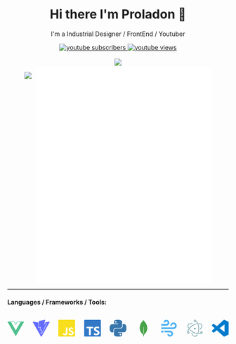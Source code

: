   <h1 align="center">Hi there I'm Proladon 🔰</h1>
  <p align="center"> I'm a Industrial Designer / FrontEnd / Youtuber </p>
  <div align="center">
    <a href="https://www.youtube.com/channel/UCczXI0u-LKlX-oBwrkKtOdg">
      <img alt="youtube subscribers"
        src="https://github-readme-youtube-stats.herokuapp.com/subscribers/index.php?id=UCczXI0u-LKlX-oBwrkKtOdg&key=AIzaSyD13Zw08DCzDP2Cq7x7eIEhn6r2tvYphgs&label=Subscribers&style=for-the-badge&color=red&labelColor=ce4630" />
    </a>
    <a href="https://www.youtube.com/channel/UCczXI0u-LKlX-oBwrkKtOdg">
      <img alt="youtube views"
        src="https://github-readme-youtube-stats.herokuapp.com/views/index.php?id=UCczXI0u-LKlX-oBwrkKtOdg&key=AIzaSyD13Zw08DCzDP2Cq7x7eIEhn6r2tvYphgs&label=View+Count&style=for-the-badge&color=blue&labelColor=0b689d" />
    </a>
    <br />
    <br />
    <!-- <img alt="youtube views" src="https://github-readme-stats.vercel.app/api?username=Proladon&show_icons=true&theme=react"/> -->
  </div>
  
  <!--  View Count  -->
  <div align="center">
    <a href="https://count.getloli.com/"><img src="https://count.getloli.com/get/@:Proladon?theme=moebooru"></a>
  </div>
  
  <!--  Main Info  -->
  <div style="display: flex; gap: 10px; align-items: center; justify-content: center">
    <img align="center" src="https://i.imgur.com/eLWkZMx.gif" height="470">
    <img align="center" src="/github-metrics.svg" alt="Metrics" width="400">
  </div>

  

  <hr>

  #### Languages / Frameworks / Tools:
<div style="display: none; ">
  <a href="https://www.python.org" target="_blank">
    <img src="https://raw.githubusercontent.com/devicons/devicon/master/icons/python/python-original.svg" alt="python"
      width="40" height="40" />
  </a>

  <a href="https://developer.mozilla.org/en-US/docs/Web/JavaScript" target="_blank">
    <img src="https://raw.githubusercontent.com/devicons/devicon/master/icons/javascript/javascript-original.svg"
      alt="javascript" width="40" height="40" />
  </a>

  <a href="https://www.w3.org/html/" target="_blank">
    <img src="https://raw.githubusercontent.com/devicons/devicon/master/icons/html5/html5-original-wordmark.svg"
      alt="html5" width="40" height="40" />
  </a>

  <a href="https://www.w3schools.com/css/" target="_blank">
    <img src="https://raw.githubusercontent.com/devicons/devicon/master/icons/css3/css3-original-wordmark.svg"
      alt="css3" width="40" height="40" />
  </a>

  <a href="https://sass-lang.com" target="_blank">
    <img src="https://raw.githubusercontent.com/devicons/devicon/master/icons/sass/sass-original.svg" alt="sass"
      width="40" height="40" />
  </a>

  <a href="https://vuejs.org/" target="_blank">
    <img src="https://raw.githubusercontent.com/devicons/devicon/master/icons/vuejs/vuejs-original-wordmark.svg"
      alt="vuejs" width="40" height="40" />
  </a>

  <a href="https://www.electronjs.org" target="_blank">
    <img src="https://raw.githubusercontent.com/devicons/devicon/master/icons/electron/electron-original.svg"
      alt="electron" width="40" height="40" />
  </a>

  <a href="https://www.mongodb.com/" target="_blank">
    <img src="https://raw.githubusercontent.com/devicons/devicon/master/icons/mongodb/mongodb-original-wordmark.svg"
      alt="mongodb" width="40" height="40" />
  </a>

  <a href="https://www.typescriptlang.org/" target="_blank">
    <img src="https://raw.githubusercontent.com/devicons/devicon/master/icons/typescript/typescript-original.svg"
      alt="typescript" width="40" height="40" />
  </a>

  <a href="https://vuepress.vuejs.org/" target="_blank">
    <img
      src="https://raw.githubusercontent.com/AliasIO/wappalyzer/master/src/drivers/webextension/images/icons/VuePress.svg"
      alt="vuepress" width="40" height="40" />
  </a>
</div>

<div class="icons">
  <svg fill="#4FC08D" role="img" viewBox="0 0 24 24" xmlns="http://www.w3.org/2000/svg">
    <title>Vue.js</title>
    <path d="M24,1.61H14.06L12,5.16,9.94,1.61H0L12,22.39ZM12,14.08,5.16,2.23H9.59L12,6.41l2.41-4.18h4.43Z" />
  </svg>

  <svg fill="#646CFF" role="img" viewBox="0 0 24 24" xmlns="http://www.w3.org/2000/svg"><title>Vite</title><path d="m8.286 10.578.512-8.657a.306.306 0 0 1 .247-.282L17.377.006a.306.306 0 0 1 .353.385l-1.558 5.403a.306.306 0 0 0 .352.385l2.388-.46a.306.306 0 0 1 .332.438l-6.79 13.55-.123.19a.294.294 0 0 1-.252.14c-.177 0-.35-.152-.305-.369l1.095-5.301a.306.306 0 0 0-.388-.355l-1.433.435a.306.306 0 0 1-.389-.354l.69-3.375a.306.306 0 0 0-.37-.36l-2.32.536a.306.306 0 0 1-.374-.316zm14.976-7.926L17.284 3.74l-.544 1.887 2.077-.4a.8.8 0 0 1 .84.369.8.8 0 0 1 .034.783L12.9 19.93l-.013.025-.015.023-.122.19a.801.801 0 0 1-.672.37.826.826 0 0 1-.634-.302.8.8 0 0 1-.16-.67l1.029-4.981-1.12.34a.81.81 0 0 1-.86-.262.802.802 0 0 1-.165-.67l.63-3.08-2.027.468a.808.808 0 0 1-.768-.233.81.81 0 0 1-.217-.6l.389-6.57-7.44-1.33a.612.612 0 0 0-.64.906L11.58 23.691a.612.612 0 0 0 1.066-.004l11.26-20.135a.612.612 0 0 0-.644-.9z"/></svg>

  <svg fill="#F7DF1E" role="img" viewBox="0 0 24 24" xmlns="http://www.w3.org/2000/svg"><title>JavaScript</title><path d="M0 0h24v24H0V0zm22.034 18.276c-.175-1.095-.888-2.015-3.003-2.873-.736-.345-1.554-.585-1.797-1.14-.091-.33-.105-.51-.046-.705.15-.646.915-.84 1.515-.66.39.12.75.42.976.9 1.034-.676 1.034-.676 1.755-1.125-.27-.42-.404-.601-.586-.78-.63-.705-1.469-1.065-2.834-1.034l-.705.089c-.676.165-1.32.525-1.71 1.005-1.14 1.291-.811 3.541.569 4.471 1.365 1.02 3.361 1.244 3.616 2.205.24 1.17-.87 1.545-1.966 1.41-.811-.18-1.26-.586-1.755-1.336l-1.83 1.051c.21.48.45.689.81 1.109 1.74 1.756 6.09 1.666 6.871-1.004.029-.09.24-.705.074-1.65l.046.067zm-8.983-7.245h-2.248c0 1.938-.009 3.864-.009 5.805 0 1.232.063 2.363-.138 2.711-.33.689-1.18.601-1.566.48-.396-.196-.597-.466-.83-.855-.063-.105-.11-.196-.127-.196l-1.825 1.125c.305.63.75 1.172 1.324 1.517.855.51 2.004.675 3.207.405.783-.226 1.458-.691 1.811-1.411.51-.93.402-2.07.397-3.346.012-2.054 0-4.109 0-6.179l.004-.056z"/></svg>

  <svg fill="#3178C6" role="img" viewBox="0 0 24 24" xmlns="http://www.w3.org/2000/svg"><title>TypeScript</title><path d="M1.125 0C.502 0 0 .502 0 1.125v21.75C0 23.498.502 24 1.125 24h21.75c.623 0 1.125-.502 1.125-1.125V1.125C24 .502 23.498 0 22.875 0zm17.363 9.75c.612 0 1.154.037 1.627.111a6.38 6.38 0 0 1 1.306.34v2.458a3.95 3.95 0 0 0-.643-.361 5.093 5.093 0 0 0-.717-.26 5.453 5.453 0 0 0-1.426-.2c-.3 0-.573.028-.819.086a2.1 2.1 0 0 0-.623.242c-.17.104-.3.229-.393.374a.888.888 0 0 0-.14.49c0 .196.053.373.156.529.104.156.252.304.443.444s.423.276.696.41c.273.135.582.274.926.416.47.197.892.407 1.266.628.374.222.695.473.963.753.268.279.472.598.614.957.142.359.214.776.214 1.253 0 .657-.125 1.21-.373 1.656a3.033 3.033 0 0 1-1.012 1.085 4.38 4.38 0 0 1-1.487.596c-.566.12-1.163.18-1.79.18a9.916 9.916 0 0 1-1.84-.164 5.544 5.544 0 0 1-1.512-.493v-2.63a5.033 5.033 0 0 0 3.237 1.2c.333 0 .624-.03.872-.09.249-.06.456-.144.623-.25.166-.108.29-.234.373-.38a1.023 1.023 0 0 0-.074-1.089 2.12 2.12 0 0 0-.537-.5 5.597 5.597 0 0 0-.807-.444 27.72 27.72 0 0 0-1.007-.436c-.918-.383-1.602-.852-2.053-1.405-.45-.553-.676-1.222-.676-2.005 0-.614.123-1.141.369-1.582.246-.441.58-.804 1.004-1.089a4.494 4.494 0 0 1 1.47-.629 7.536 7.536 0 0 1 1.77-.201zm-15.113.188h9.563v2.166H9.506v9.646H6.789v-9.646H3.375z"/></svg>

<svg fill="#3776AB" role="img" viewBox="0 0 24 24" xmlns="http://www.w3.org/2000/svg"><title>Python</title><path d="M14.25.18l.9.2.73.26.59.3.45.32.34.34.25.34.16.33.1.3.04.26.02.2-.01.13V8.5l-.05.63-.13.55-.21.46-.26.38-.3.31-.33.25-.35.19-.35.14-.33.1-.3.07-.26.04-.21.02H8.77l-.69.05-.59.14-.5.22-.41.27-.33.32-.27.35-.2.36-.15.37-.1.35-.07.32-.04.27-.02.21v3.06H3.17l-.21-.03-.28-.07-.32-.12-.35-.18-.36-.26-.36-.36-.35-.46-.32-.59-.28-.73-.21-.88-.14-1.05-.05-1.23.06-1.22.16-1.04.24-.87.32-.71.36-.57.4-.44.42-.33.42-.24.4-.16.36-.1.32-.05.24-.01h.16l.06.01h8.16v-.83H6.18l-.01-2.75-.02-.37.05-.34.11-.31.17-.28.25-.26.31-.23.38-.2.44-.18.51-.15.58-.12.64-.1.71-.06.77-.04.84-.02 1.27.05zm-6.3 1.98l-.23.33-.08.41.08.41.23.34.33.22.41.09.41-.09.33-.22.23-.34.08-.41-.08-.41-.23-.33-.33-.22-.41-.09-.41.09zm13.09 3.95l.28.06.32.12.35.18.36.27.36.35.35.47.32.59.28.73.21.88.14 1.04.05 1.23-.06 1.23-.16 1.04-.24.86-.32.71-.36.57-.4.45-.42.33-.42.24-.4.16-.36.09-.32.05-.24.02-.16-.01h-8.22v.82h5.84l.01 2.76.02.36-.05.34-.11.31-.17.29-.25.25-.31.24-.38.2-.44.17-.51.15-.58.13-.64.09-.71.07-.77.04-.84.01-1.27-.04-1.07-.14-.9-.2-.73-.25-.59-.3-.45-.33-.34-.34-.25-.34-.16-.33-.1-.3-.04-.25-.02-.2.01-.13v-5.34l.05-.64.13-.54.21-.46.26-.38.3-.32.33-.24.35-.2.35-.14.33-.1.3-.06.26-.04.21-.02.13-.01h5.84l.69-.05.59-.14.5-.21.41-.28.33-.32.27-.35.2-.36.15-.36.1-.35.07-.32.04-.28.02-.21V6.07h2.09l.14.01zm-6.47 14.25l-.23.33-.08.41.08.41.23.33.33.23.41.08.41-.08.33-.23.23-.33.08-.41-.08-.41-.23-.33-.33-.23-.41-.08-.41.08z"/></svg>

<svg fill="#47A248" role="img" viewBox="0 0 24 24" xmlns="http://www.w3.org/2000/svg"><title>MongoDB</title><path d="M17.193 9.555c-1.264-5.58-4.252-7.414-4.573-8.115-.28-.394-.53-.954-.735-1.44-.036.495-.055.685-.523 1.184-.723.566-4.438 3.682-4.74 10.02-.282 5.912 4.27 9.435 4.888 9.884l.07.05A73.49 73.49 0 0111.91 24h.481c.114-1.032.284-2.056.51-3.07.417-.296.604-.463.85-.693a11.342 11.342 0 003.639-8.464c.01-.814-.103-1.662-.197-2.218zm-5.336 8.195s0-8.291.275-8.29c.213 0 .49 10.695.49 10.695-.381-.045-.765-1.76-.765-2.405z"/></svg>

<svg fill="#48B0F1" role="img" viewBox="0 0 24 24" xmlns="http://www.w3.org/2000/svg"><title>Windi CSS</title><path d="M4.12 15.561H.96v2.431h3.16zm13.728 4.22A4.224 4.224 0 0113.628 24c-2.452 0-3.918-1.838-3.918-3.617h2.412c0 .5.467 1.206 1.506 1.206a1.81 1.81 0 001.809-1.809c0-.997-.917-1.808-2.563-1.808H5.589v-2.411h7.285c3.097 0 4.974 1.893 4.974 4.22zA4.224 4.224 0 0113.628 24c-2.452 0-3.918-1.838-3.918-3.617h2.412c0 .5.467 1.206 1.506 1.206a1.81 1.81 0 001.809-1.809c0-.997-.917-1.808-2.563-1.808H5.589v-2.411h7.285c3.097 0 4.974 1.893 4.974 4.22zM18.48 3.72c-2.66 0-4.536 2.022-4.536 4.682h2.136c0-1.322.96-2.282 2.4-2.282s2.16.96 2.16 2.282-.935 2.411-3.48 2.411H.96v2.411h16.56c3.769 0 5.52-2.422 5.52-4.822 0-2.66-1.8-4.682-4.56-4.682zm-5.981.5A4.224 4.224 0 008.279 0C5.827 0 4.361 1.838 4.361 3.617h2.411c0-.5.468-1.206 1.507-1.206a1.81 1.81 0 011.809 1.809c0 .997-.728 1.808-2.563 1.808H.96v2.411h6.565c3.097 0 4.974-1.893 4.974-4.22zA4.224 4.224 0 008.279 0C5.827 0 4.361 1.838 4.361 3.617h2.411c0-.5.468-1.206 1.507-1.206a1.81 1.81 0 011.809 1.809c0 .997-.728 1.808-2.563 1.808H.96v2.411h6.565c3.097 0 4.974-1.893 4.974-4.22z"/></svg>

<svg fill="#47848F" role="img" viewBox="0 0 24 24" xmlns="http://www.w3.org/2000/svg"><title>Electron</title><path d="M12.0111 0c-.85 0-1.5392.6891-1.5392 1.5392 0 .8501.6891 1.5393 1.5392 1.5393.595 0 1.11-.338 1.3662-.832 2.2208 1.2675 3.847 5.4728 3.847 10.3623 0 2.0715-.2891 4.056-.825 5.7685a.3215.3215 0 0 0 .2107.403.322.322 0 0 0 .4033-.2111c.5558-1.7763.8542-3.8251.8542-5.9604 0-5.1927-1.7717-9.686-4.3206-11.0027.001-.0223.0035-.0443.0035-.0669 0-.85-.6891-1.5392-1.5393-1.5392zm0 .6432a.896.896 0 1 1 0 1.792.896.896 0 1 1 0-1.792zm-5.486 4.3052c-2.067.0074-3.6473.6646-4.3885 1.9485-.7375 1.2774-.5267 2.971.5113 4.7813a.3217.3217 0 0 0 .558-.32C2.271 9.7274 2.089 8.266 2.6938 7.2185c.821-1.422 3.033-1.9552 5.9321-1.4271a.3216.3216 0 0 0 .1153-.6329c-.784-.1428-1.5271-.2125-2.216-.21zm11.0522.0176a.3216.3216 0 0 0-.0084.6432c1.8337.0239 3.1556.5956 3.7502 1.6256.8192 1.419.1798 3.5947-1.7182 5.837a.322.322 0 0 0 .0377.4535.3215.3215 0 0 0 .4532-.0377c2.0535-2.426 2.7708-4.8661 1.7845-6.5744-.7257-1.257-2.26-1.9207-4.299-1.9472zm-2.6984.2924a.3225.3225 0 0 0-.0647.0072c-1.8568.3979-3.8333 1.1755-5.7314 2.2714-4.5699 2.6384-7.5924 6.4948-7.3601 9.3717-.4726.2628-.7928.7664-.7928 1.3455 0 .85.6892 1.5392 1.5393 1.5392.85 0 1.5392-.6891 1.5392-1.5392 0-.8501-.6891-1.5393-1.5392-1.5393-.038 0-.0754.003-.1128.0057-.1002-2.5597 2.7434-6.1412 7.048-8.6265 1.8413-1.063 3.7551-1.8163 5.5445-2.1997a.3217.3217 0 0 0-.07-.636zm-2.8787 6.2364a1.1192 1.1192 0 0 0-.2243.0255c-.6012.1301-.983.7225-.8533 1.3238.1302.6012.7226.9832 1.3238.8533.6012-.1302.9832-.7226.8533-1.3238-.1139-.526-.5816-.8844-1.0995-.8788zM4.532 13.341a.321.321 0 0 0-.2318.0835.3214.3214 0 0 0-.0214.4542c1.2682 1.3936 2.9157 2.701 4.7946 3.7857 4.4146 2.5489 9.1056 3.2849 11.5608 1.8392a1.53 1.53 0 0 0 .8966.2899c.8501 0 1.5392-.6891 1.5392-1.5392 0-.8501-.689-1.5393-1.5392-1.5393-.85 0-1.5392.6892-1.5392 1.5393 0 .276.0737.5344.201.7584-2.2448 1.214-6.631.5002-10.7976-1.9054-1.8228-1.0524-3.418-2.3181-4.6404-3.6614a.3206.3206 0 0 0-.2226-.1049zm-2.0628 4.0172a.896.896 0 1 1 0 1.792.896.896 0 1 1 0-1.792zm19.0616 0a.896.896 0 1 1 0 1.792.891.891 0 0 1-.5864-.2194c-.0025-.004-.0039-.0083-.0066-.0123a.3195.3195 0 0 0-.0957-.0914.896.896 0 0 1 .6887-1.4689zm-14.0045 1.368a.3215.3215 0 0 0-.3207.4296C8.2793 22.154 10.036 24 12.0111 24c1.4406 0 2.7735-.9822 3.8128-2.711a.3215.3215 0 0 0-.11-.4413.3219.3219 0 0 0-.4415.11c-.934 1.5537-2.0812 2.399-3.2613 2.399-1.6407 0-3.2075-1.6465-4.2-4.4179a.3216.3216 0 0 0-.2848-.2126z"/></svg>

<svg fill="#007ACC" role="img" viewBox="0 0 24 24" xmlns="http://www.w3.org/2000/svg"><title>Visual Studio Code</title><path d="M23.15 2.587L18.21.21a1.494 1.494 0 0 0-1.705.29l-9.46 8.63-4.12-3.128a.999.999 0 0 0-1.276.057L.327 7.261A1 1 0 0 0 .326 8.74L3.899 12 .326 15.26a1 1 0 0 0 .001 1.479L1.65 17.94a.999.999 0 0 0 1.276.057l4.12-3.128 9.46 8.63a1.492 1.492 0 0 0 1.704.29l4.942-2.377A1.5 1.5 0 0 0 24 20.06V3.939a1.5 1.5 0 0 0-.85-1.352zm-5.146 14.861L10.826 12l7.178-5.448v10.896z"/></svg>
<style>
  .icons {
    display: flex;
    gap: 20px;
  }
  
  .icons  svg {
    width: 40px;
  }
</style>
